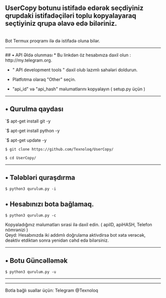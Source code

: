 <h2>UserCopy botunu istifadə edərək seçdiyiniz qrupdaki istifadəçiləri toplu kopyalayaraq seçtiyiniz qrupa əlavə edə biləriniz. </h2> <br> Bot Termux proqramı ilə də istifadə oluna bilər.<br>
<hr/>
## • API Əldə olunması
* Bu linkdən öz hesabınıza daxil olun : http://my.telegram.org.

* " API development tools " daxil olub lazımlı sahələri doldurun. 

* Platfotma olaraq "Other" seçin. 

*  "api_id" və "api_hash" məlumatlarını kopyalayın ( setup.py üçün )
<hr/>

## • Qurulma qaydası

`$ apt-get install git -y

`$ apt-get install python -y

`$ apt-get update -y

`$ git clone https://github.com/Texnoloq/UserCopy/ `

`$ cd UserCopy/`

<hr/>

## • Tələbləri quraşdırma

`$ python3 qurulum.py -i`

## • Hesabınızı bota bağlamaq. 
`$ python3 qurulum.py -c `

Kopyaladığınız məlumatları sırasi ilə daxil edin. ( apiID, apiHASH, Telefon nömrənizi ) <br>Qeyd: Hesabınızda iki addımlı doğrulama aktivdirsə bot xəta verəcək, deaktiv etdiktən sonra yenidən cəhd edə bilərsiniz. 
<hr/>

## • Botu Güncəlləmək

`$ python3 qurulum.py -u`

<hr/>
<hr/>

Botla bağlı suallar üçün: Telegram @Texnoloq
